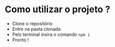 # Como utilizar o projeto ?

- Clone o repositório
- Entre na pasta clonada
- Pelo terminal insira o comando `npm i`
- Pronto !
